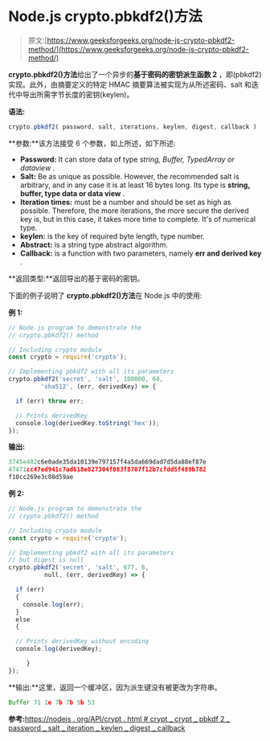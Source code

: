 # Node.js crypto.pbkdf2()方法

> 原文:[https://www.geeksforgeeks.org/node-js-crypto-pbkdf2-method/](https://www.geeksforgeeks.org/node-js-crypto-pbkdf2-method/)

**crypto.pbkdf2()方法**给出了一个异步的**基于密码的密钥派生函数 2** ，即(pbkdf2)实现。此外，由摘要定义的特定 HMAC 摘要算法被实现为从所述密码、salt 和迭代中导出所需字节长度的密钥(keylen)。

**语法:**

```js
crypto.pbkdf2( password, salt, iterations, keylen, digest, callback )
```

**参数:**该方法接受 6 个参数，如上所述，如下所述:

*   **Password:** It can store data of type *string, Buffer, TypedArray or dataview* .
*   **Salt:** Be as unique as possible. However, the recommended salt is arbitrary, and in any case it is at least 16 bytes long. Its type is **string, buffer, type data or data view** .
*   **Iteration times:** must be a number and should be set as high as possible. Therefore, the more iterations, the more secure the derived key is, but in this case, it takes more time to complete. It's of numerical type.
*   **keylen:** is the key of required byte length, type number.
*   **Abstract:** is a string type abstract algorithm.
*   **Callback:** is a function with two parameters, namely **err and derived key** .

**返回类型:**返回导出的基于密码的密钥。

下面的例子说明了 **crypto.pbkdf2()方法**在 Node.js 中的使用:

**例 1:**

```js
// Node.js program to demonstrate the 
// crypto.pbkdf2() method

// Including crypto module
const crypto = require('crypto');

// Implementing pbkdf2 with all its parameters
crypto.pbkdf2('secret', 'salt', 100000, 64,
         'sha512', (err, derivedKey) => {

  if (err) throw err;

  // Prints derivedKey
  console.log(derivedKey.toString('hex'));
});
```

**输出:**

```js
3745e482c6e0ade35da10139e797157f4a5da669dad7d5da88ef87e
47471cc47ed941c7ad618e827304f083f8707f12b7cfdd5f489b782
f10cc269e3c08d59ae

```

**例 2:**

```js
// Node.js program to demonstrate the 
// crypto.pbkdf2() method

// Including crypto module
const crypto = require('crypto');

// Implementing pbkdf2 with all its parameters
// but digest is null
crypto.pbkdf2('secret', 'salt', 677, 6,
          null, (err, derivedKey) => {

  if (err) 
  {
    console.log(err);
  } 
  else
  {

  // Prints derivedKey without encoding
  console.log(derivedKey);

     }
});    
```

**输出:**这里，返回一个缓冲区，因为派生键没有被更改为字符串。

```js
Buffer 71 1e 7b 7b 9b 53
```

**参考:**[https://nodejs . org/API/crypt . html # crypt _ crypt _ pbkdf 2 _ password _ salt _ iteration _ keylen _ digest _ callback](https://nodejs.org/api/crypto.html#crypto_crypto_pbkdf2_password_salt_iterations_keylen_digest_callback)